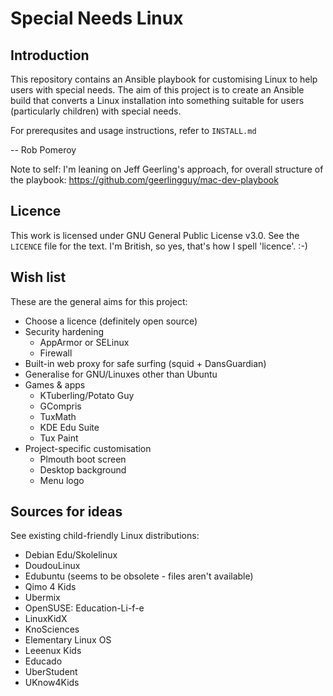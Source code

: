 # Special Needs Linux

## Introduction

This repository contains an Ansible playbook for customising Linux to help users with special needs. The aim of this project is to create an Ansible build that converts a Linux installation into something suitable for users (particularly children) with special needs.

For prerequsites and usage instructions, refer to ```INSTALL.md```

-- Rob Pomeroy

Note to self: I'm leaning on Jeff Geerling's approach, for overall structure of the playbook: https://github.com/geerlingguy/mac-dev-playbook

## Licence

This work is licensed under GNU General Public License v3.0. See the ```LICENCE``` file for the text. I'm British, so yes, that's how I spell 'licence'. :-)

## Wish list

These are the general aims for this project:

* Choose a licence (definitely open source)
* Security hardening
  * AppArmor or SELinux
  * Firewall
* Built-in web proxy for safe surfing (squid + DansGuardian)
* Generalise for GNU/Linuxes other than Ubuntu
* Games & apps
  * KTuberling/Potato Guy
  * GCompris
  * TuxMath
  * KDE Edu Suite
  * Tux Paint
* Project-specific customisation
  * Plmouth boot screen
  * Desktop background
  * Menu logo

## Sources for ideas

See existing child-friendly Linux distributions:

* Debian Edu/Skolelinux
* DoudouLinux
* Edubuntu (seems to be obsolete - files aren't available)
* Qimo 4 Kids
* Ubermix
* OpenSUSE: Education-Li-f-e
* LinuxKidX
* KnoSciences
* Elementary Linux OS
* Leeenux Kids
* Educado
* UberStudent
* UKnow4Kids